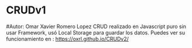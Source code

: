 # CRUDv1
#Autor: Omar Xavier Romero Lopez
CRUD realizado en Javascript puro sin usar Framework, usó Local Storage para guardar los datos.
Puedes ver su funcionamiento en : https://oxrl.github.io/CRUDv2/
